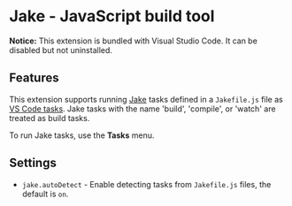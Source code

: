 # Jake - JavaScript build tool

**Notice:** This extension is bundled with Visual Studio Code. It can be disabled but not uninstalled.

## Features

This extension supports running [Jake](http://jakejs.com/) tasks defined in a `Jakefile.js` file as [VS Code tasks](https://code.visualstudio.com/docs/editor/tasks). Jake tasks with the name 'build', 'compile', or 'watch' are treated as build tasks.

To run Jake tasks, use the **Tasks** menu.

## Settings

- `jake.autoDetect` - Enable detecting tasks from `Jakefile.js` files, the default is `on`.
